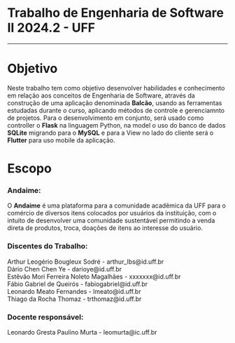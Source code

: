 <h1> Trabalho de Engenharia de Software II 2024.2 - UFF </h1>
<hr>

# Objetivo

Neste trabalho tem como objetivo desenvolver habilidades e conhecimento em relação aos conceitos de Engenharia de Software, através da construção de uma aplicação denominada <b>Balcão</b>, usando as ferramentas estudadas durante o curso, aplicando métodos de controle e gerenciamnto de projetos.
Para o desenvolvimento em conjunto, será usado como controller o <b>Flask</b> na linguagem Python, na model o uso do banco de dados <b>SQLite</b> migrando para o <b>MySQL</b> e para a View no lado do cliente será o <b>Flutter</b> para uso mobile da aplicação.

# Escopo

<h3>Andaime:</h3>
O <b>Andaime</b> é uma plataforma para a comunidade acadêmica da UFF para o comércio de diversos itens colocados por usuários da instituição, com o intuito de desenvolver uma comunidade sustentável permitindo a venda direta de produtos, troca, doações de itens ao interesse do usuário.
<!-- Contatos -->
<h3>Discentes do Trabalho:</h3>
Arthur Leogério Bougleux Sodré - arthur_lbs@id.uff.br
<br>Dário Chen Chen Ye - darioye@id.uff.br
<br>Estêvão Mori Ferreira Noleto Magalhães - xxxxxxx@id.uff.br
<br>Fábio Gabriel de Queirós - fabiogabriel@id.uff.br
<br>Leonardo Meato Fernandes - lmeato@id.uff.br
<br>Thiago da Rocha Thomaz - trthomaz@id.uff.br

<h3>Docente responsável:</h3>
Leonardo Gresta Paulino Murta - leomurta@ic.uff.br
</hr>
